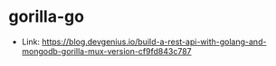 # gorilla-go

- Link: https://blog.devgenius.io/build-a-rest-api-with-golang-and-mongodb-gorilla-mux-version-cf9fd843c787